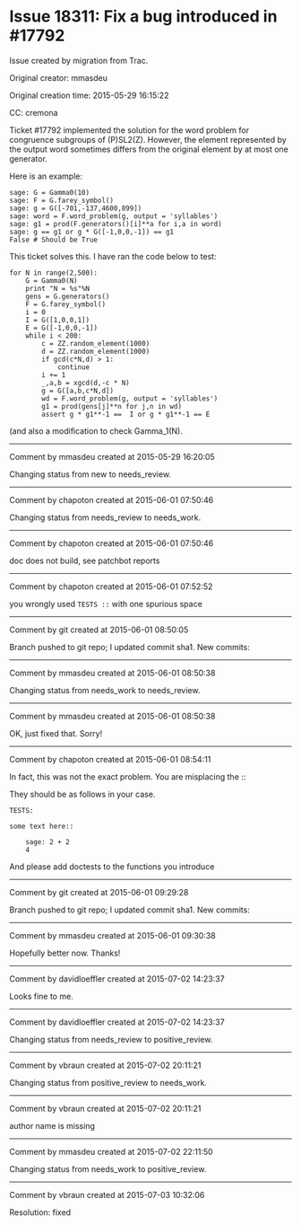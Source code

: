# Issue 18311: Fix a bug introduced in #17792

Issue created by migration from Trac.

Original creator: mmasdeu

Original creation time: 2015-05-29 16:15:22

CC:  cremona

Ticket #17792 implemented the solution for the word problem for congruence subgroups of (P)SL2(Z). However, the element represented by the output word sometimes differs from the original element by at most one generator.

Here is an example:

```
sage: G = Gamma0(10)
sage: F = G.farey_symbol()
sage: g = G([-701,-137,4600,899])
sage: word = F.word_problem(g, output = 'syllables')
sage: g1 = prod(F.generators()[i]**a for i,a in word)
sage: g == g1 or g * G([-1,0,0,-1]) == g1
False # Should be True
```


This ticket solves this. I have ran the code below to test:

```
for N in range(2,500):
    G = Gamma0(N)
    print "N = %s"%N
    gens = G.generators()
    F = G.farey_symbol()
    i = 0
    I = G([1,0,0,1])
    E = G([-1,0,0,-1])
    while i < 200:
        c = ZZ.random_element(1000)
        d = ZZ.random_element(1000)
        if gcd(c*N,d) > 1:
            continue
        i += 1
        _,a,b = xgcd(d,-c * N)
        g = G([a,b,c*N,d])
        wd = F.word_problem(g, output = 'syllables')
        g1 = prod(gens[j]**n for j,n in wd)
        assert g * g1**-1 ==  I or g * g1**-1 == E
```

(and also a modification to check Gamma_1(N).


---

Comment by mmasdeu created at 2015-05-29 16:20:05

Changing status from new to needs_review.


---

Comment by chapoton created at 2015-06-01 07:50:46

Changing status from needs_review to needs_work.


---

Comment by chapoton created at 2015-06-01 07:50:46

doc does not build, see patchbot reports


---

Comment by chapoton created at 2015-06-01 07:52:52

you wrongly used `TESTS ::` with one spurious space


---

Comment by git created at 2015-06-01 08:50:05

Branch pushed to git repo; I updated commit sha1. New commits:


---

Comment by mmasdeu created at 2015-06-01 08:50:38

Changing status from needs_work to needs_review.


---

Comment by mmasdeu created at 2015-06-01 08:50:38

OK, just fixed that. Sorry!


---

Comment by chapoton created at 2015-06-01 08:54:11

In fact, this was not the exact problem. You are misplacing the ::

They should be as follows in your case.

```
TESTS:

some text here::

    sage: 2 + 2
    4
```


And please add doctests to the functions you introduce


---

Comment by git created at 2015-06-01 09:29:28

Branch pushed to git repo; I updated commit sha1. New commits:


---

Comment by mmasdeu created at 2015-06-01 09:30:38

Hopefully better now. Thanks!


---

Comment by davidloeffler created at 2015-07-02 14:23:37

Looks fine to me.


---

Comment by davidloeffler created at 2015-07-02 14:23:37

Changing status from needs_review to positive_review.


---

Comment by vbraun created at 2015-07-02 20:11:21

Changing status from positive_review to needs_work.


---

Comment by vbraun created at 2015-07-02 20:11:21

author name is missing


---

Comment by mmasdeu created at 2015-07-02 22:11:50

Changing status from needs_work to positive_review.


---

Comment by vbraun created at 2015-07-03 10:32:06

Resolution: fixed
